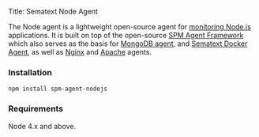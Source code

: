 Title: Sematext Node Agent

The Node agent is a lightweight open-source agent for [monitoring
Node.js](../integration/nodejs) applications.  It is built on top of
the open-source [SPM Agent
Framework](https://github.com/sematext/spm-agent) which also serves as
the basis for [MongoDB agent](../integration/mongodb), and [Sematext
Docker Agent](../sematext-docker-agent), as well as
[Nginx](../integration/nginx) and [Apache](../integration/apache)
agents.

### Installation

```
npm install spm-agent-nodejs
```

### Requirements

Node 4.x and above.


